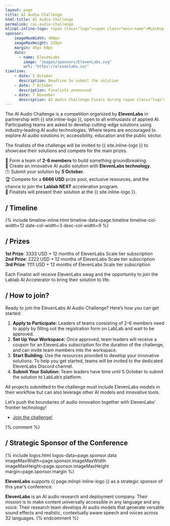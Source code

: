 ```yaml
---
layout: page
title: AI Audio Challenge
html-title: AI Audio Challenge
permalink: /ai-audio-challenge
mlinpl-inline-logo: <span class="logo"><span class="main-name">ML&nbsp;<span class="emph">i</span>n&nbsp;PL</span></span>
sponsor:
    imageMaxWidth: 400px
    imageMaxHeight: 220px
    margin: 45px 60px
    data:
      - name: ElevenLabs
        image: "images/sponsors/ElevenLabs.svg"
        url: "https://elevenlabs.io/"
timeline: 
    - date: 5 October
      description: Deadline to submit the solution
    - date: 7 October
      description: Finalists announced
    - date: 7 November
      description: AI Audio Challenge Finals during <span class="logo"><span class="main-name">ML <span class="emph">i</span>n PL</span> <span class="sub-name">Conference 2024</span></span> in Warsaw
---
```


The AI Audio Challenge is a competition organized by <strong>ElevenLabs</strong> in partnership with {{ site.inline-logo }}, open to all enthusiasts of applied AI. Participating teams are asked to develop cutting-edge solutions using industry-leading AI audio technologies. Where teams are encouraged to explore AI audio solutions in; accessibility, education and the public sector.

The finalists of the challenge will be invited to {{ site.inline-logo }} to showcase their solutions and compete for the&nbsp;main prizes.

<ul style="list-style-type: none; padding-left: 0; maring-left: 0;">
    <li>🤝 Form a team of <strong>2-6 members</strong> to build something groundbreaking.</li>
    <li>🚀 Create an innovative AI audio solution with <strong>ElevenLabs technology</strong>.</li>
    <li>🕒 Submit your solution by <strong>5 October</strong>.</li>
    <li>🏆 Compete for a <strong>6666 USD</strong> prize pool, exclusive resources, and the chance to join the <strong>Lablab NEXT</strong> acceleration program.</li>
    <li>📅 Finalists will present their solution at the {{ site.inline-logo }}.</li>
</ul>


## / Timeline

{% include timeline-inline.html 
    timeline-data=page.timeline
    timeline-col-width=12
    date-col-width=3
    desc-col-width=9
%}

## / Prizes
<ul style="list-style-type: none; padding-left: 0; maring-left: 0;">
    <li><strong>1st Prize</strong>: 3333 USD + 12 months of ElevenLabs Scale tier subscription</li>
    <li><strong>2nd Prize</strong>: 2222 USD + 12 months of ElevenLabs Scale tier subscription</li>
    <li><strong>3rd Prize</strong>: 1111 USD + 12 months of ElevenLabs Scale tier subscription</li>
</ul>

Each Finalist will receive ElevenLabs swag and the opportunity to join the Lablab AI Accelerator to bring their solution to life.

## / How to join?

Ready to join the ElevenLabs AI Audio Challenge? Here’s how you can get started:

<ol>
    <li><strong>Apply to Participate:</strong> Leaders of teams consisting of 2-6 members need to apply by filling out the registration form on LabLab and wait to be approved.</li>
    <li><strong>Set Up Your Workspace:</strong> Once approved, team leaders will receive a coupon for an ElevenLabs subscription for the duration of the challenge, and can invite team members into the workspace.</li>
    <li><strong>Start Building:</strong> Use the resources provided to develop your innovative solutions. To help you get started, teams will be invited to the dedicated ElevenLabs Discord channel. </li>
    <li><strong>Submit Your Solution:</strong> Team leaders have time until 5 October to submit the solution to LabLab’s platform.</li>
</ol>

All projects submitted to the challenge must include ElevenLabs models in their workflow but can also leverage other AI models and innovative tools.

Let’s push the boundaries of audio innovation together with ElevenLabs’ frontier technology!

<ul class="list-inline banner-social-buttons text-center">
    <li>
        <a href="https://lablab.ai/event/elevenlabs-ai-audio-challenge" class="btn btn-default btn-lg" target="_blank">Join the challenge!</a>
    </li>
</ul>

{% comment %}
## / Strategic Sponsor of the Conference

{% include logos.html logos-data=page.sponsor.data imageMaxWidth=page.sponsor.imageMaxWidth imageMaxHeight=page.sponsor.imageMaxHeight margin=page.sponsor.margin %}

<strong>ElevenLabs</strong> supports {{ page.mlinpl-inline-logo }} as a strategic sponsor of this year’s conference.

<strong>ElevenLabs</strong> is an AI audio research and deployment company. Their mission is to make
content universally accessible in any language and any voice. Their research team develops AI audio models that generate versatile sound effects and realistic, contextually aware speech and voices across 32 languages.
{% endcomment %}
